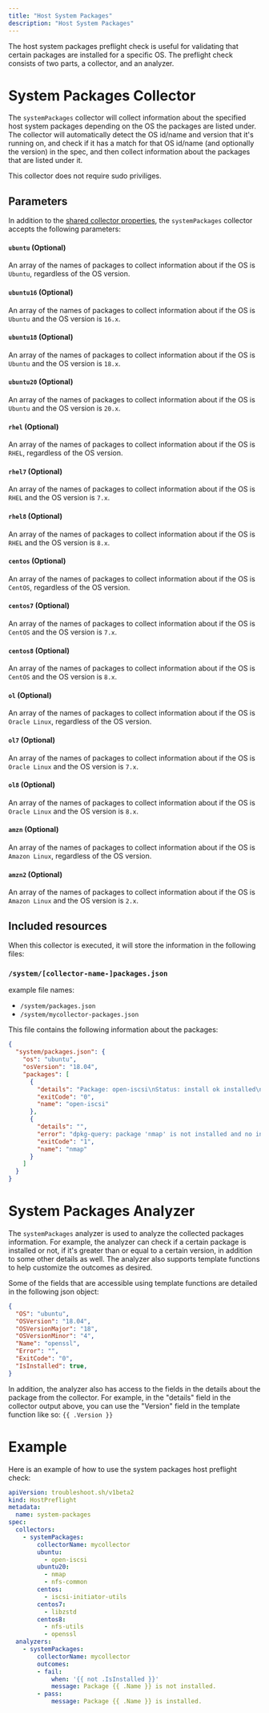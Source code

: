 ```yaml
---
title: "Host System Packages"
description: "Host System Packages"
---
```


The host system packages preflight check is useful for validating that certain packages are installed for a specific OS. The preflight check consists of two parts, a collector, and an analyzer.

# System Packages Collector

The `systemPackages` collector will collect information about the specified host system packages depending on the OS the packages are listed under.
The collector will automatically detect the OS id/name and version that it's running on, and check if it has a match for that OS id/name (and optionally the version) in the spec, and then collect information about the packages that are listed under it. 

This collector does not require sudo priviliges.

## Parameters

In addition to the [shared collector properties](https://troubleshoot.sh/docs/collect/collectors/#shared-properties), the `systemPackages` collector accepts the following parameters:

#### `ubuntu` (Optional)

An array of the names of packages to collect information about if the OS is `Ubuntu`, regardless of the OS version.

#### `ubuntu16` (Optional)

An array of the names of packages to collect information about if the OS is `Ubuntu` and the OS version is `16.x`.

#### `ubuntu18` (Optional)

An array of the names of packages to collect information about if the OS is `Ubuntu` and the OS version is `18.x`.

#### `ubuntu20` (Optional)

An array of the names of packages to collect information about if the OS is `Ubuntu` and the OS version is `20.x`.

#### `rhel` (Optional)

An array of the names of packages to collect information about if the OS is `RHEL`, regardless of the OS version.

#### `rhel7` (Optional)

An array of the names of packages to collect information about if the OS is `RHEL` and the OS version is `7.x`.

#### `rhel8` (Optional)

An array of the names of packages to collect information about if the OS is `RHEL` and the OS version is `8.x`.

#### `centos` (Optional)

An array of the names of packages to collect information about if the OS is `CentOS`, regardless of the OS version.

#### `centos7` (Optional)

An array of the names of packages to collect information about if the OS is `CentOS` and the OS version is `7.x`.

#### `centos8` (Optional)

An array of the names of packages to collect information about if the OS is `CentOS` and the OS version is `8.x`.

#### `ol` (Optional)

An array of the names of packages to collect information about if the OS is `Oracle Linux`, regardless of the OS version.

#### `ol7` (Optional)

An array of the names of packages to collect information about if the OS is `Oracle Linux` and the OS version is `7.x`.

#### `ol8` (Optional)

An array of the names of packages to collect information about if the OS is `Oracle Linux` and the OS version is `8.x`.

#### `amzn` (Optional)

An array of the names of packages to collect information about if the OS is `Amazon Linux`, regardless of the OS version.

#### `amzn2` (Optional)

An array of the names of packages to collect information about if the OS is `Amazon Linux` and the OS version is `2.x`.

## Included resources

When this collector is executed, it will store the information in the following files:

### `/system/[collector-name-]packages.json`

example file names:
- `/system/packages.json`
- `/system/mycollector-packages.json`

This file contains the following information about the packages:

```json
{
  "system/packages.json": {
    "os": "ubuntu",
    "osVersion": "18.04",
    "packages": [
      {
        "details": "Package: open-iscsi\nStatus: install ok installed\nPriority: optional\nSection: net\nInstalled-Size: 1389\nMaintainer: Ubuntu Developers \u003cubuntu-devel-discuss@lists.ubuntu.com\u003e\nArchitecture: amd64\nVersion: 2.0.874-5ubuntu2.10\nDepends: udev, debconf (\u003e= 0.5) | debconf-2.0, libc6 (\u003e= 2.14), libisns0 (\u003e= 0.96-4~), libmount1 (\u003e= 2.24.2), lsb-base (\u003e= 3.0-6)\nPre-Depends: debconf | debconf-2.0\nRecommends: busybox-initramfs\nConffiles:\n /etc/default/open-iscsi 5744c65409cbdea2bcf5b99dbff89e96\n /etc/init.d/iscsid f45c4e0127bafee72454ce97a7ce2f6c\n /etc/init.d/open-iscsi b0cdf36373e443ad1e4171959dc8046f\n /etc/iscsi/iscsid.conf fc72bdd1c530ad5b8fd5760d260c7d91\nDescription: iSCSI initiator tools\n Open-iSCSI is a high-performance, transport independent, multi-platform\n implementation of the RFC3720 Internet Small Computer Systems Interface\n (iSCSI).\n .\n Open-iSCSI is partitioned into user and kernel parts, where the kernel\n portion implements the iSCSI data path (i.e. iSCSI Read and iSCSI Write).\n The userspace contains the entire control plane:\n  * Configuration Manager;\n  * iSCSI Discovery;\n  * Login and Logout processing;\n  * Connection level error processing;\n  * Nop-In and Nop-Out handling;\n  * (in the future) Text processing, iSNS, SLP, Radius, etc.\n .\n This package includes a daemon, iscsid, and a management utility,\n iscsiadm.\nHomepage: http://www.open-iscsi.com/\nOriginal-Maintainer: Debian iSCSI Maintainers \u003cpkg-iscsi-maintainers@lists.alioth.debian.org\u003e\n",
        "exitCode": "0",
        "name": "open-iscsi"
      },
      {
        "details": "",
        "error": "dpkg-query: package 'nmap' is not installed and no information is available\nUse dpkg --info (= dpkg-deb --info) to examine archive files,\nand dpkg --contents (= dpkg-deb --contents) to list their contents.\n",
        "exitCode": "1",
        "name": "nmap"
      }
    ]
  }
}
```

# System Packages Analyzer

The `systemPackages` analyzer is used to analyze the collected packages information.
For example, the analyzer can check if a certain package is installed or not, if it's greater than or equal to a certain version, in addition to some other details as well.
The analyzer also supports template functions to help customize the outcomes as desired.

Some of the fields that are accessible using template functions are detailed in the following json object:

```json
{
  "OS": "ubuntu",
  "OSVersion": "18.04",
  "OSVersionMajor": "18",
  "OSVersionMinor": "4",
  "Name": "openssl",
  "Error": "",
  "ExitCode": "0",
  "IsInstalled": true,
}
```

In addition, the analyzer also has access to the fields in the details about the package from the collector. For example, in the "details" field in the collector output above, you can use the "Version" field in the template function like so: `{{ .Version }}`

# Example

Here is an example of how to use the system packages host preflight check:

```yaml
apiVersion: troubleshoot.sh/v1beta2
kind: HostPreflight
metadata:
  name: system-packages
spec:
  collectors:
    - systemPackages:
        collectorName: mycollector
        ubuntu:
          - open-iscsi
        ubuntu20:
          - nmap
          - nfs-common
        centos:
          - iscsi-initiator-utils
        centos7:
          - libzstd
        centos8:
          - nfs-utils
          - openssl
  analyzers:
    - systemPackages:
        collectorName: mycollector
        outcomes:
        - fail:
            when: '{{ not .IsInstalled }}'
            message: Package {{ .Name }} is not installed.
        - pass:
            message: Package {{ .Name }} is installed.
```
